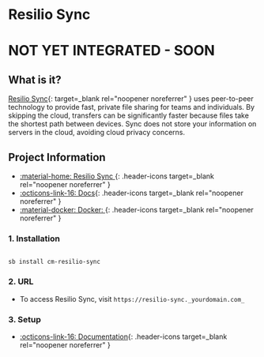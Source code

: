 # Resilio Sync

# **NOT YET INTEGRATED - SOON**

## What is it?

[Resilio Sync](https://www.resilio.com/){: target=_blank rel="noopener noreferrer" }  uses peer-to-peer technology to provide fast, private file sharing for teams and individuals. By skipping the cloud, transfers can be significantly faster because files take the shortest path between devices. Sync does not store your information on servers in the cloud, avoiding cloud privacy concerns.

## Project Information

- [:material-home: Resilio Sync ](https://www.resilio.com/){: .header-icons target=_blank rel="noopener noreferrer" }
- [:octicons-link-16: Docs](https://www.resilio.com/tech/sync-tutorials-and-howto/){: .header-icons target=_blank rel="noopener noreferrer" }
- [:material-docker: Docker: ](https://hub.docker.com/r/resilio/sync){: .header-icons target=_blank rel="noopener noreferrer" }

### 1. Installation

``` shell

sb install cm-resilio-sync

```

### 2. URL

- To access Resilio Sync, visit `https://resilio-sync._yourdomain.com_`

### 3. Setup

- [:octicons-link-16: Documentation](https://www.resilio.com/tech/sync-tutorials-and-howto/){: .header-icons target=_blank rel="noopener noreferrer" }

